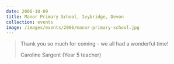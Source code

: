 ```yaml
---
date: 2006-10-09
title: Manor Primary School, Ivybridge, Devon
collection: events
image: /images/events/2006/manor-primary-school.jpg
---
```


> Thank you so much for coming - we all had a wonderful time!
> 
> <footer>Caroline Sargent (Year 5 teacher)</footer>
